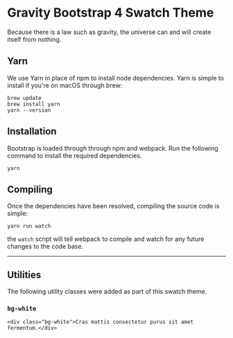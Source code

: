 # Gravity Bootstrap 4 Swatch Theme
Because there is a law such as gravity, the universe can and will create itself from nothing.

## Yarn
We use Yarn in place of npm to install node dependencies. Yarn is simple to install if you're on macOS through brew:

```
brew update
brew install yarn
yarn --version
```

## Installation
Bootstrap is loaded through through npm and webpack. Run the following command to install the required dependencies.

```
yarn
```

## Compiling
Once the dependencies have been resolved, compiling the source code is simple:

```
yarn run watch
```

the `watch` script will tell webpack to compile and watch for any future changes to the code base.

---

## Utilities

The following utility classes were added as part of this swatch theme.

### `bg-white`

```
<div class="bg-white">Cras mattis consectetur purus sit amet fermentum.</div>
```
